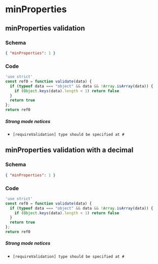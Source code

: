 # minProperties

## minProperties validation

### Schema

```json
{ "minProperties": 1 }
```

### Code

```js
'use strict'
const ref0 = function validate(data) {
  if (typeof data === "object" && data && !Array.isArray(data)) {
    if (Object.keys(data).length < 1) return false
  }
  return true
};
return ref0
```

##### Strong mode notices

 * `[requireValidation] type should be specified at #`


## minProperties validation with a decimal

### Schema

```json
{ "minProperties": 1 }
```

### Code

```js
'use strict'
const ref0 = function validate(data) {
  if (typeof data === "object" && data && !Array.isArray(data)) {
    if (Object.keys(data).length < 1) return false
  }
  return true
};
return ref0
```

##### Strong mode notices

 * `[requireValidation] type should be specified at #`

